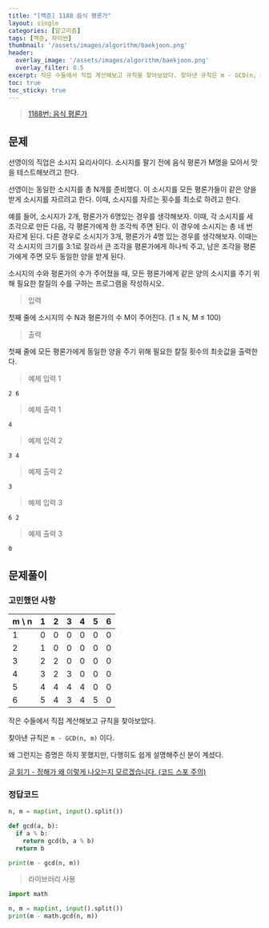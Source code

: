 ```yaml
---
title: "[백준] 1188 음식 평론가"
layout: single
categories: [알고리즘]
tags: [백준, 파이썬]
thumbnail: '/assets/images/algorithm/baekjoon.png'
header:
  overlay_image: '/assets/images/algorithm/baekjoon.png'
  overlay_filter: 0.5
excerpt: 작은 수들에서 직접 계산해보고 규칙을 찾아보았다. 찾아낸 규칙은 m - GCD(n, m) 이다.
toc: true
toc_sticky: true
---
```


>[1188번: 음식 평론가](https://www.acmicpc.net/problem/1188)
>

## 문제

선영이의 직업은 소시지 요리사이다. 소시지를 팔기 전에 음식 평론가 M명을 모아서 맛을 테스트해보려고 한다.

선영이는 동일한 소시지를 총 N개를 준비했다. 이 소시지를 모든 평론가들이 같은 양을 받게 소시지를 자르려고 한다. 이때, 소시지를 자르는 횟수를 최소로 하려고 한다.

예를 들어, 소시지가 2개, 평론가가 6명있는 경우를 생각해보자. 이때, 각 소시지를 세 조각으로 만든 다음, 각 평론가에게 한 조각씩 주면 된다. 이 경우에 소시지는 총 네 번 자르게 된다. 다른 경우로 소시지가 3개, 평론가가 4명 있는 경우를 생각해보자. 이때는 각 소시지의 크기를 3:1로 잘라서 큰 조각을 평론가에게 하나씩 주고, 남은 조각을 평론가에게 주면 모두 동일한 양을 받게 된다.

소시지의 수와 평론가의 수가 주어졌을 때, 모든 평론가에게 같은 양의 소시지를 주기 위해 필요한 칼질의 수를 구하는 프로그램을 작성하시오.

> 입력

첫째 줄에 소시지의 수 N과 평론가의 수 M이 주어진다. (1 ≤ N, M ≤ 100)

> 출력

첫째 줄에 모든 평론가에게 동일한 양을 주기 위해 필요한 칼질 횟수의 최솟값을 출력한다.

> 예제 입력 1

```
2 6
```

> 예제 출력 1

```
4
```

> 예제 입력 2

```
3 4
```

> 예제 출력 2

```
3
```

> 예제 입력 3

```
6 2
```

> 예제 출력 3

```
0
```

## 문제풀이

### 고민했던 사항

| m \ n | 1 | 2 | 3 | 4 | 5 | 6 |
| --- | --- | --- | --- | --- | --- | --- |
| 1 | 0 | 0 | 0 | 0 | 0 | 0 |
| 2 | 1 | 0 | 0 | 0 | 0 | 0 |
| 3 | 2 | 2 | 0 | 0 | 0 | 0 |
| 4 | 3 | 2 | 3 | 0 | 0 | 0 |
| 5 | 4 | 4 | 4 | 4 | 0 | 0 |
| 6 | 5 | 4 | 3 | 4 | 5 | 0 |

작은 수들에서 직접 계산해보고 규칙을 찾아보았다.

찾아낸 규칙은 `m - GCD(n, m)` 이다.

왜 그런지는 증명은 하지 못했지만, 다행히도 쉽게 설명해주신 분이 계셨다.

[글 읽기 - 정해가 왜 이렇게 나오는지 모르겠습니다. (코드 스포 주의)](https://www.acmicpc.net/board/view/15979)

### 정답코드

```python
n, m = map(int, input().split())

def gcd(a, b):
  if a % b:
    return gcd(b, a % b)
  return b

print(m - gcd(n, m))
```

> 라이브러리 사용
> 

```python
import math

n, m = map(int, input().split())
print(m - math.gcd(n, m))
```